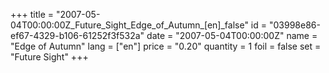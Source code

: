 +++
title = "2007-05-04T00:00:00Z_Future_Sight_Edge_of_Autumn_[en]_false"
id = "03998e86-ef67-4329-b106-61252f3f532a"
date = "2007-05-04T00:00:00Z"
name = "Edge of Autumn"
lang = ["en"]
price = "0.20"
quantity = 1
foil = false
set = "Future Sight"
+++
